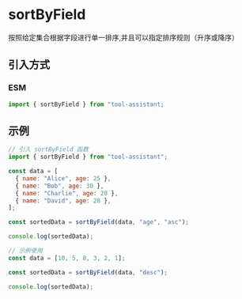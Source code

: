 # sortByField

按照给定集合根据字段进行单一排序,并且可以指定排序规则（升序或降序）

## 引入方式

<!-- ### CJS

```javascript
const { sortByField } = require("tool-assistant");
``` -->

### ESM

```javascript
import { sortByField } from "tool-assistant;
```

## 示例

```javascript
// 引入 sortByField 函数
import { sortByField } from "tool-assistant";

const data = [
  { name: "Alice", age: 25 },
  { name: "Bob", age: 30 },
  { name: "Charlie", age: 20 },
  { name: "David", age: 28 },
];

const sortedData = sortByField(data, "age", "asc");

console.log(sortedData);

// 示例使用
const data = [10, 5, 8, 3, 2, 1];

const sortedData = sortByField(data, "desc");

console.log(sortedData);
```
